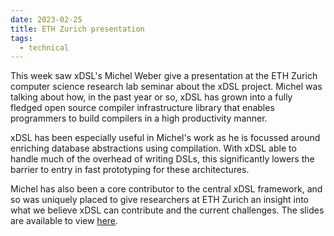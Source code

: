 ```yaml
---
date: 2023-02-25
title: ETH Zurich presentation
tags:
  - technical
---
```


This week saw xDSL's Michel Weber give a presentation at the ETH Zurich computer
science research lab seminar about the xDSL project. Michel was talking about
how, in the past year or so, xDSL has grown into a fully fledged open source
compiler infrastructure library that enables programmers to build compilers in a
high productivity manner.

xDSL has been especially useful in Michel's work as he is focussed around
enriching database abstractions using compilation. With xDSL able to handle much
of the overhead of writing DSLs, this significantly lowers the barrier to entry
in fast prototyping for these architectures.

Michel has also been a core contributor to the central xDSL framework, and so
was uniquely placed to give researchers at ETH Zurich an insight into what we
believe xDSL can contribute and the current challenges. The slides are available
to view
<a href="https://docs.google.com/presentation/d/17AQf_aLxmNgaxKeQwfWrAAuIb-5HwhVyGWHdJGaJJxU/edit?usp=share_link">here</a>.
